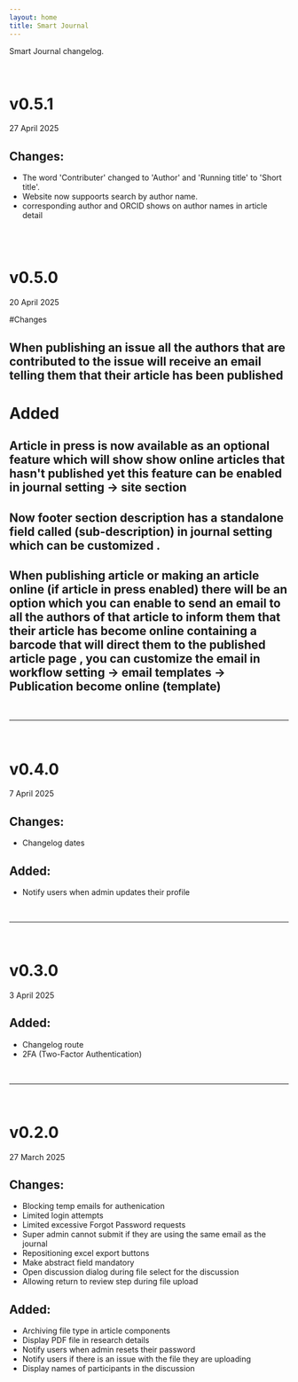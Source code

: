 ```yaml
---
layout: home
title: Smart Journal
---
```


Smart Journal changelog.

<br/>

# v0.5.1

27 April 2025

## Changes:
 * The word 'Contributer' changed to 'Author' and 'Running title' to 'Short title'.
 * Website now suppoorts search by author name.
 * corresponding author and ORCID shows on author names in article detail

<br/>

<br/>

# v0.5.0

20 April 2025


#Changes

## When publishing an issue all the authors that are contributed to the issue will receive an email telling them that their article has been published 

# Added

## Article in press is now available as an optional feature which will show show online articles that hasn't published yet this feature can be enabled in journal setting -> site section 

## Now footer section description has a standalone field called (sub-description) in journal setting which can be customized .

## When publishing article or making an article online (if article in press enabled) there will be an option which you can enable to send an email to all the authors of that article to inform them that their article has become online containing a barcode that will direct them to the published article page , you can customize the email in workflow setting -> email templates -> Publication become online (template)

<br/>

---

<br/>

# v0.4.0

7 April 2025

## Changes:
 * Changelog dates

## Added:
 * Notify users when admin updates their profile

<br/>

---

<br/>


# v0.3.0

3 April 2025

## Added:
 * Changelog route
 * 2FA (Two-Factor Authentication)


<br/>

---

<br/>

# v0.2.0

27 March 2025

## Changes:
 * Blocking temp emails for authenication
 * Limited login attempts
 * Limited excessive Forgot Password requests
 * Super admin cannot submit if they are using the same email as the journal
 * Repositioning excel export buttons
 * Make abstract field mandatory
 * Open discussion dialog during file select for the discussion
 * Allowing return to review step during file upload

## Added:
 * Archiving file type in article components
 * Display PDF file in research details
 * Notify users when admin resets their password
 * Notify users if there is an issue with the file they are uploading
 * Display names of participants in the discussion
